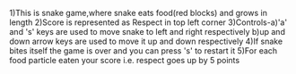 1)This is snake game,where snake eats food(red blocks) and grows in length
2)Score is represented as Respect in top left corner
3)Controls-a)'a' and 's' keys are used to move snake to left and right respectively
b)up and down arrow keys are used to move it up and down respectively
4)If snake bites itself the game is over and you can press 's' to restart it
5)For each food particle eaten your score i.e. respect goes up by 5 points
